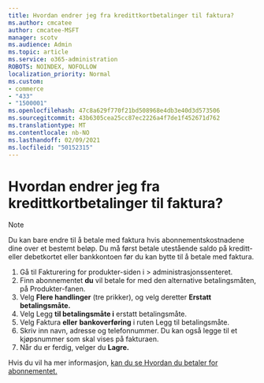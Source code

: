 ```yaml
---
title: Hvordan endrer jeg fra kredittkortbetalinger til faktura?
ms.author: cmcatee
author: cmcatee-MSFT
manager: scotv
ms.audience: Admin
ms.topic: article
ms.service: o365-administration
ROBOTS: NOINDEX, NOFOLLOW
localization_priority: Normal
ms.custom:
- commerce
- "433"
- "1500001"
ms.openlocfilehash: 47c8a629f770f21bd508968e4db3e40d3d573506
ms.sourcegitcommit: 43b6305cea25cc87ec2226a4f7de1f452671d762
ms.translationtype: MT
ms.contentlocale: nb-NO
ms.lasthandoff: 02/09/2021
ms.locfileid: "50152315"
---
```

# <a name="how-do-i-change-from-credit-card-payments-to-invoice"></a>Hvordan endrer jeg fra kredittkortbetalinger til faktura?

> [!NOTE]
> Du kan bare endre til å betale med faktura hvis abonnementskostnadene dine over et bestemt beløp. Du må først betale utestående saldo på kreditt- eller debetkortet eller bankkontoen før du kan bytte til å betale med faktura.

1. Gå til Fakturering for produkter-siden i  >  [](https://go.microsoft.com/fwlink/p/?linkid=842054) administrasjonssenteret.
2. Finn abonnementet **du** vil betale for med den alternative betalingsmåten, på Produkter-fanen.
3. Velg **Flere handlinger** (tre prikker), og velg deretter **Erstatt betalingsmåte.**
4. Velg Legg **til betalingsmåte i** erstatt betalingsmåte. 
5. Velg Faktura **eller** **bankoverføring** i ruten Legg til betalingsmåte.
6. Skriv inn navn, adresse og telefonnummer. Du kan også legge til et kjøpsnummer som skal vises på fakturaen.
7. Når du er ferdig, velger du **Lagre.**

Hvis du vil ha mer informasjon, [kan du se Hvordan du betaler for abonnementet.](https://docs.microsoft.com/microsoft-365/commerce/billing-and-payments/pay-for-your-subscription)